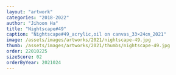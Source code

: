```yaml
---
layout: "artwork"
categories: "2018-2022"
author: "Jihoon Ha"
title: "Nightscape#49"
caption: "Nightscape#49_acrylic,oil on canvas_33×24㎝_2021"
image: /assets/images/artworks/2021/nightscape-49.jpg
thumb: /assets/images/artworks/2021/thumbs/nightscape-49.jpg
order: 22010225
sizeScore: 02
orderByYear: 2021024
---
```

